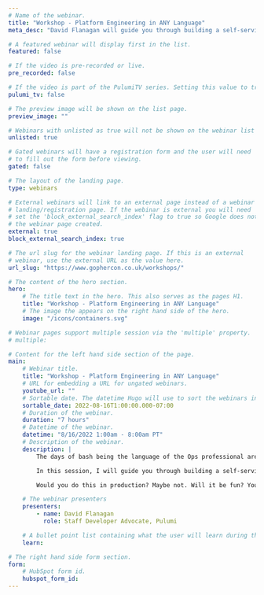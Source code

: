 ```yaml
---
# Name of the webinar.
title: "Workshop - Platform Engineering in ANY Language"
meta_desc: "David Flanagan will guide you through building a self-service Kubernetes platform, focusing on a great developer experience, with Pulumi's Go SDK."

# A featured webinar will display first in the list.
featured: false

# If the video is pre-recorded or live.
pre_recorded: false

# If the video is part of the PulumiTV series. Setting this value to true will list the video in the "PulumiTV" section.
pulumi_tv: false

# The preview image will be shown on the list page.
preview_image: ""

# Webinars with unlisted as true will not be shown on the webinar list
unlisted: true

# Gated webinars will have a registration form and the user will need
# to fill out the form before viewing.
gated: false

# The layout of the landing page.
type: webinars

# External webinars will link to an external page instead of a webinar
# landing/registration page. If the webinar is external you will need
# set the 'block_external_search_index' flag to true so Google does not index
# the webinar page created.
external: true
block_external_search_index: true

# The url slug for the webinar landing page. If this is an external
# webinar, use the external URL as the value here.
url_slug: "https://www.gophercon.co.uk/workshops/"

# The content of the hero section.
hero:
    # The title text in the hero. This also serves as the pages H1.
    title: "Workshop - Platform Engineering in ANY Language"
    # The image the appears on the right hand side of the hero.
    image: "/icons/containers.svg"

# Webinar pages support multiple session via the 'multiple' property.
# multiple:

# Content for the left hand side section of the page.
main:
    # Webinar title.
    title: "Workshop - Platform Engineering in ANY Language"
    # URL for embedding a URL for ungated webinars.
    youtube_url: ""
    # Sortable date. The datetime Hugo will use to sort the webinars in date order.
    sortable_date: 2022-08-16T1:00:00.000-07:00
    # Duration of the webinar.
    duration: "7 hours"
    # Datetime of the webinar.
    datetime: "8/16/2022 1:00am - 8:00am PT"
    # Description of the webinar.
    description: |
        The days of bash being the language of the Ops professional are long gone. Today, we have the privilege to operate bare metal, provision the cloud, and sprinkle annotations on our Kubernetes manifests with a plethora of programming languages.

        In this session, I will guide you through building a self-service platform in 4 different programming languages, using Pulumi with AWS, Azure, and GCP.

        Would you do this in production? Maybe not. Will it be fun? You're damn right.

    # The webinar presenters
    presenters:
        - name: David Flanagan
          role: Staff Developer Advocate, Pulumi

    # A bullet point list containing what the user will learn during the webinar.
    learn:

# The right hand side form section.
form:
    # HubSpot form id.
    hubspot_form_id:
---
```


